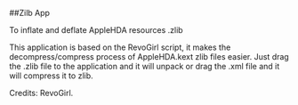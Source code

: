 
##Zilb App

To inflate and deflate AppleHDA resources .zlib

This application is based on the RevoGirl script, it makes the decompress/compress process of AppleHDA.kext zlib files easier. Just drag the .zlib file to the application and it will unpack or drag the .xml file and it will compress it to zlib.

Credits: RevoGirl.
